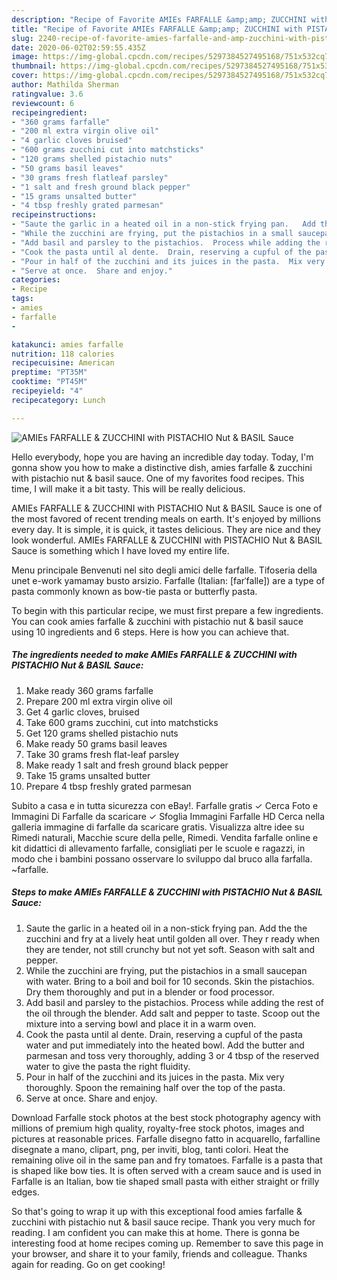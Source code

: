 ```yaml
---
description: "Recipe of Favorite AMIEs FARFALLE &amp;amp; ZUCCHINI with PISTACHIO Nut &amp;amp; BASIL Sauce"
title: "Recipe of Favorite AMIEs FARFALLE &amp;amp; ZUCCHINI with PISTACHIO Nut &amp;amp; BASIL Sauce"
slug: 2240-recipe-of-favorite-amies-farfalle-and-amp-zucchini-with-pistachio-nut-and-amp-basil-sauce
date: 2020-06-02T02:59:55.435Z
image: https://img-global.cpcdn.com/recipes/5297384527495168/751x532cq70/amies-farfalle-zucchini-with-pistachio-nut-basil-sauce-recipe-main-photo.jpg
thumbnail: https://img-global.cpcdn.com/recipes/5297384527495168/751x532cq70/amies-farfalle-zucchini-with-pistachio-nut-basil-sauce-recipe-main-photo.jpg
cover: https://img-global.cpcdn.com/recipes/5297384527495168/751x532cq70/amies-farfalle-zucchini-with-pistachio-nut-basil-sauce-recipe-main-photo.jpg
author: Mathilda Sherman
ratingvalue: 3.6
reviewcount: 6
recipeingredient:
- "360 grams farfalle"
- "200 ml extra virgin olive oil"
- "4 garlic cloves bruised"
- "600 grams zucchini cut into matchsticks"
- "120 grams shelled pistachio nuts"
- "50 grams basil leaves"
- "30 grams fresh flatleaf parsley"
- "1 salt and fresh ground black pepper"
- "15 grams unsalted butter"
- "4 tbsp freshly grated parmesan"
recipeinstructions:
- "Saute the garlic in a heated oil in a non-stick frying pan.   Add the the zucchini and fry at a lively heat until golden all over.  They r ready when they are tender, not still crunchy but not yet soft.  Season with salt and pepper."
- "While the zucchini are frying, put the pistachios in a small saucepan with water.  Bring to a boil and boil for 10 seconds.  Skin the pistachios.  Dry them thoroughly and put in a blender or food processor."
- "Add basil and parsley to the pistachios.  Process while adding the rest of the oil through the blender.  Add salt and pepper to taste.  Scoop out the mixture into a serving bowl and place it in a warm oven."
- "Cook the pasta until al dente.  Drain, reserving a cupful of the pasta water and put immediately into the heated bowl.  Add the butter and parmesan and toss very thoroughly, adding 3 or 4 tbsp of the reserved water to give the pasta the right fluidity."
- "Pour in half of the zucchini and its juices in the pasta.  Mix very thoroughly.  Spoon the remaining half over the top of the pasta."
- "Serve at once.  Share and enjoy."
categories:
- Recipe
tags:
- amies
- farfalle
- 

katakunci: amies farfalle  
nutrition: 118 calories
recipecuisine: American
preptime: "PT35M"
cooktime: "PT45M"
recipeyield: "4"
recipecategory: Lunch

---
```



![AMIEs FARFALLE &amp; ZUCCHINI with PISTACHIO Nut &amp; BASIL Sauce](https://img-global.cpcdn.com/recipes/5297384527495168/751x532cq70/amies-farfalle-zucchini-with-pistachio-nut-basil-sauce-recipe-main-photo.jpg)

Hello everybody, hope you are having an incredible day today. Today, I'm gonna show you how to make a distinctive dish, amies farfalle &amp; zucchini with pistachio nut &amp; basil sauce. One of my favorites food recipes. This time, I will make it a bit tasty. This will be really delicious.

AMIEs FARFALLE &amp; ZUCCHINI with PISTACHIO Nut &amp; BASIL Sauce is one of the most favored of recent trending meals on earth. It's enjoyed by millions every day. It is simple, it is quick, it tastes delicious. They are nice and they look wonderful. AMIEs FARFALLE &amp; ZUCCHINI with PISTACHIO Nut &amp; BASIL Sauce is something which I have loved my entire life.

Menu principale Benvenuti nel sito degli amici delle farfalle. Tifoseria della unet e-work yamamay busto arsizio. Farfalle (Italian: [farˈfalle]) are a type of pasta commonly known as bow-tie pasta or butterfly pasta.


To begin with this particular recipe, we must first prepare a few ingredients. You can cook amies farfalle &amp; zucchini with pistachio nut &amp; basil sauce using 10 ingredients and 6 steps. Here is how you can achieve that.

<!--inarticleads1-->

##### The ingredients needed to make AMIEs FARFALLE &amp; ZUCCHINI with PISTACHIO Nut &amp; BASIL Sauce:

1. Make ready 360 grams farfalle
1. Prepare 200 ml extra virgin olive oil
1. Get 4 garlic cloves, bruised
1. Take 600 grams zucchini, cut into matchsticks
1. Get 120 grams shelled pistachio nuts
1. Make ready 50 grams basil leaves
1. Take 30 grams fresh flat-leaf parsley
1. Make ready 1 salt and fresh ground black pepper
1. Take 15 grams unsalted butter
1. Prepare 4 tbsp freshly grated parmesan


Subito a casa e in tutta sicurezza con eBay!. Farfalle gratis ✓ Cerca Foto e Immagini Di Farfalle da scaricare ✓ Sfoglia Immagini Farfalle HD Cerca nella galleria immagine di farfalle da scaricare gratis. Visualizza altre idee su Rimedi naturali, Macchie scure della pelle, Rimedi. Vendita farfalle online e kit didattici di allevamento farfalle, consigliati per le scuole e ragazzi, in modo che i bambini possano osservare lo sviluppo dal bruco alla farfalla. ~farfalle. 

<!--inarticleads2-->

##### Steps to make AMIEs FARFALLE &amp; ZUCCHINI with PISTACHIO Nut &amp; BASIL Sauce:

1. Saute the garlic in a heated oil in a non-stick frying pan.   Add the the zucchini and fry at a lively heat until golden all over.  They r ready when they are tender, not still crunchy but not yet soft.  Season with salt and pepper.
1. While the zucchini are frying, put the pistachios in a small saucepan with water.  Bring to a boil and boil for 10 seconds.  Skin the pistachios.  Dry them thoroughly and put in a blender or food processor.
1. Add basil and parsley to the pistachios.  Process while adding the rest of the oil through the blender.  Add salt and pepper to taste.  Scoop out the mixture into a serving bowl and place it in a warm oven.
1. Cook the pasta until al dente.  Drain, reserving a cupful of the pasta water and put immediately into the heated bowl.  Add the butter and parmesan and toss very thoroughly, adding 3 or 4 tbsp of the reserved water to give the pasta the right fluidity.
1. Pour in half of the zucchini and its juices in the pasta.  Mix very thoroughly.  Spoon the remaining half over the top of the pasta.
1. Serve at once.  Share and enjoy.


Download Farfalle stock photos at the best stock photography agency with millions of premium high quality, royalty-free stock photos, images and pictures at reasonable prices. Farfalle disegno fatto in acquarello, farfalline disegnate a mano, clipart, png, per inviti, blog, tanti colori. Heat the remaining olive oil in the same pan and fry tomatoes. Farfalle is a pasta that is shaped like bow ties. It is often served with a cream sauce and is used in Farfalle is an Italian, bow tie shaped small pasta with either straight or frilly edges. 

So that's going to wrap it up with this exceptional food amies farfalle &amp; zucchini with pistachio nut &amp; basil sauce recipe. Thank you very much for reading. I am confident you can make this at home. There is gonna be interesting food at home recipes coming up. Remember to save this page in your browser, and share it to your family, friends and colleague. Thanks again for reading. Go on get cooking!
